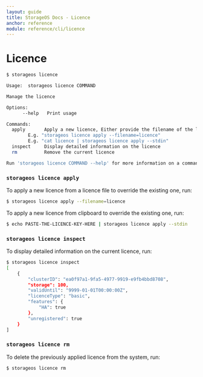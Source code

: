 ```yaml
---
layout: guide
title: StorageOS Docs - Licence
anchor: reference
module: reference/cli/licence
---
```


# Licence

```bash
$ storageos licence 

Usage:	storageos licence COMMAND

Manage the licence

Options:
      --help   Print usage

Commands:
  apply       Apply a new licence, Either provide the filename of the licence file or write to stdin.
		E.g. "storageos licence apply --filename=licence"
		E.g. "cat licence | storageos licence apply --stdin"
  inspect     Display detailed information on the licence
  rm          Remove the current licence

Run 'storageos licence COMMAND --help' for more information on a command.
```

### `storageos licence apply`
To apply a new licence from a licence file to override the existing one, run:

```bash
$ storageos licence apply --filename=licence
```

To apply a new licence from clipboard to override the existing one, run:

```bash
$ echo PASTE-THE-LICENCE-KEY-HERE | storageos licence apply --stdin
```

### `storageos licence inspect`
To display detailed information on the current licence, run:

```bash
$ storageos licence inspect
[
    {
        "clusterID": "ea0f97a1-9fa5-4977-9919-e9fb4bbd8708",
        "storage": 100,
        "validUntil": "9999-01-01T00:00:00Z",
        "licenceType": "basic",
        "features": {
            "HA": true
        },
        "unregistered": true
    }
]
```

### `storageos licence rm`
To delete the previously applied licence from the system, run:

```bash
$ storageos licence rm
```
